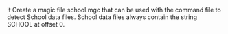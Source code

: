  it Create a magic file school.mgc that can be used with the command file to detect School data files. School data files always contain the string SCHOOL at offset 0.

